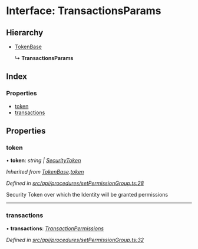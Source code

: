 # Interface: TransactionsParams

## Hierarchy

* [TokenBase](tokenbase.md)

  ↳ **TransactionsParams**

## Index

### Properties

* [token](transactionsparams.md#token)
* [transactions](transactionsparams.md#transactions)

## Properties

###  token

• **token**: *string | [SecurityToken](../classes/securitytoken.md)*

*Inherited from [TokenBase](tokenbase.md).[token](tokenbase.md#token)*

*Defined in [src/api/procedures/setPermissionGroup.ts:28](https://github.com/PolymathNetwork/polymesh-sdk/blob/cfab557b/src/api/procedures/setPermissionGroup.ts#L28)*

Security Token over which the Identity will be granted permissions

___

###  transactions

• **transactions**: *[TransactionPermissions](transactionpermissions.md)*

*Defined in [src/api/procedures/setPermissionGroup.ts:32](https://github.com/PolymathNetwork/polymesh-sdk/blob/cfab557b/src/api/procedures/setPermissionGroup.ts#L32)*
